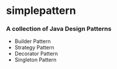 simplepattern
=============

### A collection of Java Design Patterns

* Builder Pattern
* Strategy Pattern
* Decorator Pattern
* Singleton Pattern
